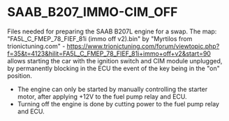 # SAAB_B207_IMMO-CIM_OFF

Files needed for preparing the SAAB B207L engine for a swap. The map: "FA5L_C_FMEP_78_FIEF_81i (immo off v2).bin" by "Myrtilos from trionictuning.com" - https://www.trionictuning.com/forum/viewtopic.php?f=35&t=4123&hilit=FA5L_C_FMEP_78_FIEF_81i+immo+off+v2&start=90 
allows starting the car with the ignition switch and CIM module unplugged, by permanently blocking in the ECU the event of the key being in the "on" position. 

- The engine can only be started by manually controlling the starter motor, after applying +12V to the fuel pump relay and ECU. 
- Turning off the engine is done by cutting power to the fuel pump relay and ECU.
